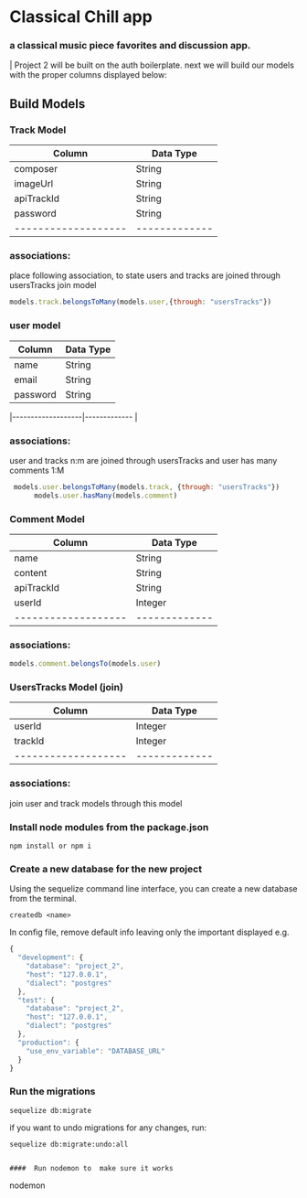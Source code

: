 # Classical Chill app
### a classical music piece favorites and discussion app.

| Project 2 will be built on the auth boilerplate. next we will build our models with the proper columns displayed below:

## Build Models

### Track Model

| Column | Data Type | 
| --------------- | ------------- |
| composer| String 
| imageUrl | String 
| apiTrackId | String 
| password | String 
|-------------------|------------- |
### associations:
place following association, to state users and tracks are joined through usersTracks join model
```js
models.track.belongsToMany(models.user,{through: "usersTracks"})
```

### user model
| Column | Data Type | 
| --------------- | ------------- |
| name | String 
| email | String
| password | String 

|-------------------|------------- |
### associations:
user and tracks n:m are joined through usersTracks and user has many comments 1:M
```js
 models.user.belongsToMany(models.track, {through: "usersTracks"})
      models.user.hasMany(models.comment)
```



### Comment Model
| Column | Data Type | 
| --------------- | ------------- |
| name| String 
| content| String 
| apiTrackId | String
| userId| Integer
|-------------------|------------- |
### associations:
```js
models.comment.belongsTo(models.user)
```


### UsersTracks Model (join)
| Column | Data Type | 
| --------------- | ------------- |
| userId| Integer 
| trackId | Integer
|-------------------|------------- |
### associations:
join user and track models through this model







### Install node modules from the package.json

```
npm install or npm i
```



### Create a new database for the new project

Using the sequelize command line interface, you can create a new database from the terminal.

```
createdb <name>
```
In config file, remove default info leaving only the important displayed
e.g.
```js
{
  "development": {
    "database": "project_2",
    "host": "127.0.0.1",
    "dialect": "postgres"
  },
  "test": {
    "database": "project_2",
    "host": "127.0.0.1",
    "dialect": "postgres"
  },
  "production": {
    "use_env_variable": "DATABASE_URL"
  }
}
```




### Run the migrations

```
sequelize db:migrate

```
if you want to undo migrations for any changes, run:
```
sequelize db:migrate:undo:all


####  Run nodemon to  make sure it works

```
nodemon
```


